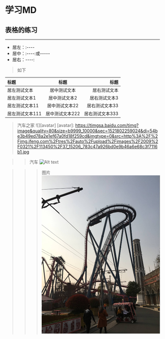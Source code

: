 #  学习MD

## 表格的练习
***
+ 居左：:----
+ 居中：:----:或-----
+ 居右：----:

>如下

|标题|标题|标题|
|:---|:---:|---:|
|居左测试文本|居中测试文本|居右测试文本|
|居左测试文本1|居中测试文本2|居右测试文本3|
|居左测试文本11|居中测试文本22|居右测试文本33|
|居左测试文本111|居中测试文本222|居右测试文本333|

>汽车之家
![][avatar]
[avatar]: https://timgsa.baidu.com/timg?image&quality=80&size=b9999_10000&sec=1521802259024&di=54be3b49ed78a2e1ef67a0fd18f259cd&imgtype=0&src=http%3A%2F%2Fimg.ifeng.com%2Ftres%2Fauto%2Fupload%2Fimages%2F2009%2F0321%2F113450%2F37_15206_783c47a926bd0e9b46a6e68c3f7116b1.jpg

>>汽车
![Alt text](https://timgsa.baidu.com/timg?image&quality=80&size=b9999_10000&sec=1521802414333&di=e3878135e6d072fde95d1bddb389303f&imgtype=0&src=http%3A%2F%2Fpic1.win4000.com%2Fwallpaper%2Fd%2F5603a9b443c43.jpg)

>>>图片
![Alt text](/img/pic.jpg)
